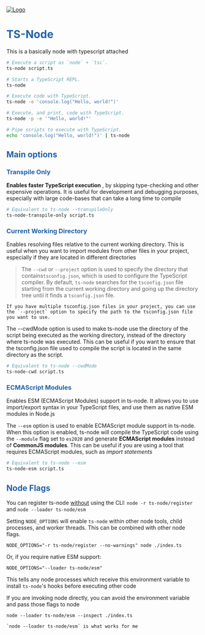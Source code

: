 <head>
  <link 
    href="https://fonts.googleapis.com/css?family=Fira+Mono:500&display=swap" 
    rel="stylesheet">
  <link rel="stylesheet" href="../CSS.css">
  <script src="../CSS.js"></script>
  <script src="https://code.jquery.com/jquery-3.5.1.min.js" integrity="sha256-9/aliU8dGd2tb6OSsuzixeV4y/faTqgFtohetphbbj0=" crossorigin="anonymous"></script>

<style> 
body ::selection {
  /*highlighting*/
  background: transparent;
  text-shadow: 
    1px  0px 1px ,
    0px  1px 1px ,
    -1px  0px 1px ,
    0px -1px 1px ,
    0px  1px black ,
    1px  0px black ,
    -1px  0px black ,
    0px -1px black ;
  text-outline: black;  
}
/* Themes */
h1, h2, h3, h4, h5, h6 {
  color: #2261a8; !important
}
</style>
</head>    
<div id="stack-container">
  <a href="https://typestrong.org/ts-node/"><img src="https://typestrong.org/ts-node/img/logo-icon.svg" alt="Logo"></a>
</div>

# TS-Node

This is a basically node with typescript attached

```sh
# Execute a script as `node` + `tsc`.
ts-node script.ts

# Starts a TypeScript REPL.
ts-node

# Execute code with TypeScript.
ts-node -e 'console.log("Hello, world!")'

# Execute, and print, code with TypeScript.
ts-node -p -e '"Hello, world!"'

# Pipe scripts to execute with TypeScript.
echo 'console.log("Hello, world!")' | ts-node


```

## Main options

### Transpile Only

**Enables faster TypeScript execution** , by skipping type-checking and other expensive operations. It is useful for development and debugging purposes, especially with large code-bases that can take a long time to compile

```sh
# Equivalent to ts-node --transpileOnly
ts-node-transpile-only script.ts
```

### Current Working Directory

Enables resolving files relative to the current working directory. This is useful when you want to import modules from other files in your project, especially if they are located in different directories

> The `--cwd` or `--project` option is used to specify the directory that contains`tsconfig.json`, which is used to configure the TypeScript compiler. By default, `ts-node` searches for the `tsconfig.json` file starting from the current working directory and going up the directory tree until it finds a `tsconfig.json` file.

```{tip}
If you have multiple tsconfig.json files in your project, you can use the `--project` option to specify the path to the tsconfig.json file you want to use.
```
The --cwdMode option is used to make ts-node use the directory of the script being executed as the working directory, instead of the directory where ts-node was executed. This can be useful if you want to ensure that the tsconfig.json file used to compile the script is located in the same directory as the script.

```sh
# Equivalent to ts-node --cwdMode
ts-node-cwd script.ts
```

### ECMAScript Modules

Enables ESM (ECMAScript Modules) support in ts-node. It allows you to use import/export syntax in your TypeScript files, and use them as native ESM modules in Node.js

The `--esm` option is used to enable ECMAScript module support in ts-node. When this option is enabled, ts-node will compile the TypeScript code using the `--module` flag set to `es2020` and generate **ECMAScript modules** instead of **CommonJS modules**. This can be useful if you are using a tool that requires ECMAScript modules, such as *import statements*

```sh
# Equivalent to ts-node --esm
ts-node-esm script.ts
```

## Node Flags

You can register ts-node <u>without</u> using the CLI: `node -r ts-node/register` and `node --loader ts-node/esm`

Setting `NODE_OPTIONS` will enable `ts-node` within other node tools, child processes, and worker threads. This can be combined with other node flags.

    NODE_OPTIONS="-r ts-node/register --no-warnings" node ./index.ts

Or, if you require native ESM support:

    NODE_OPTIONS="--loader ts-node/esm"

This tells any node processes which receive this environment variable to install `ts-node`'s hooks before executing other code

If you are invoking node directly, you can avoid the environment variable and pass those flags to node

    node --loader ts-node/esm --inspect ./index.ts

```{warning}
`node --loader ts-node/esm` is what works for me
```